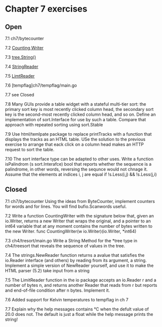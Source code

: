 # Chapter 7 exercises

## Open

7.1 ch7/bytecounter

7.2 [Counting Writer](examples/ch7/countingwriter/cw.go)

7.3 [tree.String()](ch4/tresort/main.go)

7.4 [StringReader](exercises/ch7/newreader/nr.go)

7.5 [LimtReader](exercises/ch7/newreader/nr.go)

7.6 [tempflag]ch7/tempflag/main.go

7.7 see Closed

7.8 Many GUIs provide a table widget with a stateful multi-tier sort: the
    primary sort key is most recently clicked column head, the secondary sort
    key is the second-most recently clicked column head, and so on. Define an
    implementation of sort.Interface for use by such a table. Compare that
    approach with repeated sorting using sort.Stable

7.9 Use html/temlpate package to replace printTracks with a function that displays
    the tracks as an HTML table. USe the solution to the previous exercise to arrange
    that eack click on a column head makes an HTTP request to sort the table.

7.10 The sort interface type can be adapted to other uses. Write a function
     isPalindrom (s sort.Interafce) bool that reports whether the sequence is a
     palindrome, in other words, reversing the sequnce would not chnage it.
     Assume that the elements at indices i, j are equal if !s.Less(i,j) &&
     !s.Less(j,i)

## Closed

7.1 ch7/bytecounter
    Using the ideas from ByteCounter, implement counters for words and
    for lines. You will find bufio.Scanwords useful.

7.2 Write a function CountingWriter with the signature below that, given
    an io.Writer, returns a new Writer that wraps the original, and a
    pointer to an int64 variable that at any moment contains the
    number of bytes written to the new Writer. 
    func CountingWriter(w io.Writer)(io.Writer, *int64)

7.3 ch4/tresort/main.go
    Write a String Method for the *tree type in ch4/treesort that reveals
    the sequence of values in the tree.

7.4 The strings.NewReader function returns a avalue that satisfies the io.Reader
    interface (and others) by reading from its argument, a string. Implement a
    simple version of NewReader yourself, and use it to make the HTML parser
    (5.2) take input from a string

7.5 The LimitReader function in the io package accepts an io.Reader r and a
    number of bytes n, and returns another Reader that reads from r but reports
    and end-of-file condition after n bytes. Implement it.

7.6 Added support for Kelvin temperatures to tempflag in ch 7

7.7 Explain why the help messages contains °C when the defult value of 20.0
    does not.
    The default is just a float while the help message prints the string!


